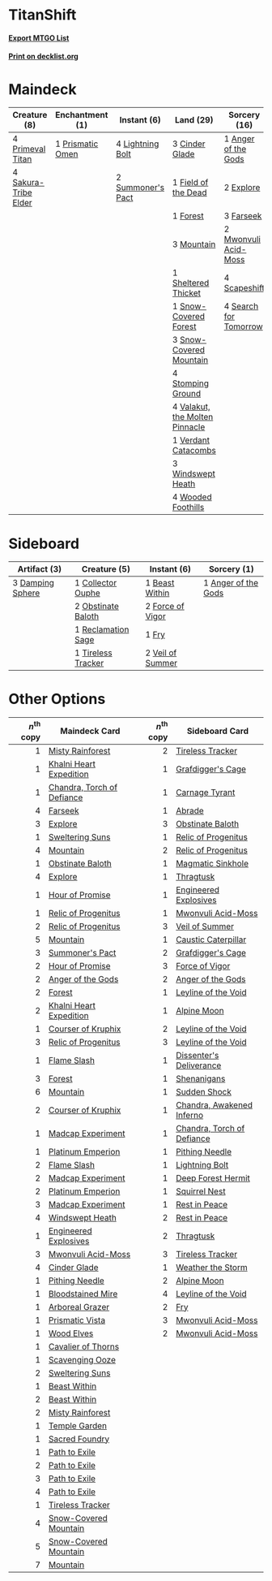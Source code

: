 # TitanShift

#### [Export MTGO List](../collection/TitanShift/TitanShift.txt)
#### [Print on decklist.org](http://decklist.org/?deckmain=1%09Anger%20of%20the%20Gods%0A3%09Cinder%20Glade%0A2%09Explore%0A3%09Farseek%0A1%09Field%20of%20the%20Dead%0A1%09Forest%0A4%09Lightning%20Bolt%0A3%09Mountain%0A2%09Mwonvuli%20Acid-Moss%0A4%09Primeval%20Titan%0A1%09Prismatic%20Omen%0A4%09Sakura-Tribe%20Elder%0A4%09Scapeshift%0A4%09Search%20for%20Tomorrow%0A1%09Sheltered%20Thicket%0A1%09Snow-Covered%20Forest%0A3%09Snow-Covered%20Mountain%0A4%09Stomping%20Ground%0A2%09Summoner's%20Pact%0A4%09Valakut,%20the%20Molten%20Pinnacle%0A1%09Verdant%20Catacombs%0A3%09Windswept%20Heath%0A4%09Wooded%20Foothills&deckside=1%09Anger%20of%20the%20Gods%0A1%09Beast%20Within%0A1%09Collector%20Ouphe%0A3%09Damping%20Sphere%0A2%09Force%20of%20Vigor%0A1%09Fry%0A2%09Obstinate%20Baloth%0A1%09Reclamation%20Sage%0A1%09Tireless%20Tracker%0A2%09Veil%20of%20Summer)
# Maindeck

|                                         Creature (8)                                          |                                      Enchantment (1)                                      |                                        Instant (6)                                         |                                                Land (29)                                                |                                          Sorcery (16)                                          |
|-----------------------------------------------------------------------------------------------|-------------------------------------------------------------------------------------------|--------------------------------------------------------------------------------------------|---------------------------------------------------------------------------------------------------------|------------------------------------------------------------------------------------------------|
|4 [Primeval Titan](http://gatherer.wizards.com/Pages/Card/Details.aspx?multiverseid=438749)    |1 [Prismatic Omen](http://gatherer.wizards.com/Pages/Card/Details.aspx?multiverseid=151989)|4 [Lightning Bolt](http://gatherer.wizards.com/Pages/Card/Details.aspx?multiverseid=806)    |3 [Cinder Glade](http://gatherer.wizards.com/Pages/Card/Details.aspx?multiverseid=401841)                |1 [Anger of the Gods](http://gatherer.wizards.com/Pages/Card/Details.aspx?multiverseid=438682)  |
|4 [Sakura-Tribe Elder](http://gatherer.wizards.com/Pages/Card/Details.aspx?multiverseid=220582)|                                                                                           |2 [Summoner's Pact](http://gatherer.wizards.com/Pages/Card/Details.aspx?multiverseid=442178)|1 [Field of the Dead](http://gatherer.wizards.com/Pages/Card/Details.aspx?multiverseid=467001)           |2 [Explore](http://gatherer.wizards.com/Pages/Card/Details.aspx?multiverseid=451098)            |
|                                                                                               |                                                                                           |                                                                                            |1 [Forest](http://gatherer.wizards.com/Pages/Card/Details.aspx?multiverseid=439860)                      |3 [Farseek](http://gatherer.wizards.com/Pages/Card/Details.aspx?multiverseid=420766)            |
|                                                                                               |                                                                                           |                                                                                            |3 [Mountain](http://gatherer.wizards.com/Pages/Card/Details.aspx?multiverseid=439859)                    |2 [Mwonvuli Acid-Moss](http://gatherer.wizards.com/Pages/Card/Details.aspx?multiverseid=118888) |
|                                                                                               |                                                                                           |                                                                                            |1 [Sheltered Thicket](http://gatherer.wizards.com/Pages/Card/Details.aspx?multiverseid=426950)           |4 [Scapeshift](http://gatherer.wizards.com/Pages/Card/Details.aspx?multiverseid=447337)         |
|                                                                                               |                                                                                           |                                                                                            |1 [Snow-Covered Forest](http://gatherer.wizards.com/Pages/Card/Details.aspx?multiverseid=121192)         |4 [Search for Tomorrow](http://gatherer.wizards.com/Pages/Card/Details.aspx?multiverseid=205408)|
|                                                                                               |                                                                                           |                                                                                            |3 [Snow-Covered Mountain](http://gatherer.wizards.com/Pages/Card/Details.aspx?multiverseid=121233)       |                                                                                                |
|                                                                                               |                                                                                           |                                                                                            |4 [Stomping Ground](http://gatherer.wizards.com/Pages/Card/Details.aspx?multiverseid=405110)             |                                                                                                |
|                                                                                               |                                                                                           |                                                                                            |4 [Valakut, the Molten Pinnacle](http://gatherer.wizards.com/Pages/Card/Details.aspx?multiverseid=190400)|                                                                                                |
|                                                                                               |                                                                                           |                                                                                            |1 [Verdant Catacombs](http://gatherer.wizards.com/Pages/Card/Details.aspx?multiverseid=405113)           |                                                                                                |
|                                                                                               |                                                                                           |                                                                                            |3 [Windswept Heath](http://gatherer.wizards.com/Pages/Card/Details.aspx?multiverseid=405115)             |                                                                                                |
|                                                                                               |                                                                                           |                                                                                            |4 [Wooded Foothills](http://gatherer.wizards.com/Pages/Card/Details.aspx?multiverseid=405116)            |                                                                                                |


# Sideboard

|                                       Artifact (3)                                        |                                        Creature (5)                                         |                                        Instant (6)                                        |                                         Sorcery (1)                                          |
|-------------------------------------------------------------------------------------------|---------------------------------------------------------------------------------------------|-------------------------------------------------------------------------------------------|----------------------------------------------------------------------------------------------|
|3 [Damping Sphere](http://gatherer.wizards.com/Pages/Card/Details.aspx?multiverseid=443101)|1 [Collector Ouphe](http://gatherer.wizards.com/Pages/Card/Details.aspx?multiverseid=464107) |1 [Beast Within](http://gatherer.wizards.com/Pages/Card/Details.aspx?multiverseid=446158)  |1 [Anger of the Gods](http://gatherer.wizards.com/Pages/Card/Details.aspx?multiverseid=438682)|
|                                                                                           |2 [Obstinate Baloth](http://gatherer.wizards.com/Pages/Card/Details.aspx?multiverseid=438745)|2 [Force of Vigor](http://gatherer.wizards.com/Pages/Card/Details.aspx?multiverseid=464113)|                                                                                              |
|                                                                                           |1 [Reclamation Sage](http://gatherer.wizards.com/Pages/Card/Details.aspx?multiverseid=389651)|1 [Fry](http://gatherer.wizards.com/Pages/Card/Details.aspx?multiverseid=466894)           |                                                                                              |
|                                                                                           |1 [Tireless Tracker](http://gatherer.wizards.com/Pages/Card/Details.aspx?multiverseid=409997)|2 [Veil of Summer](http://gatherer.wizards.com/Pages/Card/Details.aspx?multiverseid=466952)|                                                                                              |


# Other Options

|*n*<sup>th</sup> copy|                                            Maindeck Card                                            |*n*<sup>th</sup> copy|                                           Sideboard Card                                            |
|--------------------:|-----------------------------------------------------------------------------------------------------|--------------------:|-----------------------------------------------------------------------------------------------------|
|                    1|[Misty Rainforest](http://gatherer.wizards.com/Pages/Card/Details.aspx?multiverseid=405102)          |                    2|[Tireless Tracker](http://gatherer.wizards.com/Pages/Card/Details.aspx?multiverseid=409997)          |
|                    1|[Khalni Heart Expedition](http://gatherer.wizards.com/Pages/Card/Details.aspx?multiverseid=451109)   |                    1|[Grafdigger's Cage](http://gatherer.wizards.com/Pages/Card/Details.aspx?multiverseid=278452)         |
|                    1|[Chandra, Torch of Defiance](http://gatherer.wizards.com/Pages/Card/Details.aspx?multiverseid=417683)|                    1|[Carnage Tyrant](http://gatherer.wizards.com/Pages/Card/Details.aspx?multiverseid=435334)            |
|                    4|[Farseek](http://gatherer.wizards.com/Pages/Card/Details.aspx?multiverseid=420766)                   |                    1|[Abrade](http://gatherer.wizards.com/Pages/Card/Details.aspx?multiverseid=430772)                    |
|                    3|[Explore](http://gatherer.wizards.com/Pages/Card/Details.aspx?multiverseid=451098)                   |                    3|[Obstinate Baloth](http://gatherer.wizards.com/Pages/Card/Details.aspx?multiverseid=438745)          |
|                    1|[Sweltering Suns](http://gatherer.wizards.com/Pages/Card/Details.aspx?multiverseid=426851)           |                    1|[Relic of Progenitus](http://gatherer.wizards.com/Pages/Card/Details.aspx?multiverseid=174824)       |
|                    4|[Mountain](http://gatherer.wizards.com/Pages/Card/Details.aspx?multiverseid=439859)                  |                    2|[Relic of Progenitus](http://gatherer.wizards.com/Pages/Card/Details.aspx?multiverseid=174824)       |
|                    1|[Obstinate Baloth](http://gatherer.wizards.com/Pages/Card/Details.aspx?multiverseid=438745)          |                    1|[Magmatic Sinkhole](http://gatherer.wizards.com/Pages/Card/Details.aspx?multiverseid=464084)         |
|                    4|[Explore](http://gatherer.wizards.com/Pages/Card/Details.aspx?multiverseid=451098)                   |                    1|[Thragtusk](http://gatherer.wizards.com/Pages/Card/Details.aspx?multiverseid=430614)                 |
|                    1|[Hour of Promise](http://gatherer.wizards.com/Pages/Card/Details.aspx?multiverseid=430809)           |                    1|[Engineered Explosives](http://gatherer.wizards.com/Pages/Card/Details.aspx?multiverseid=50139)      |
|                    1|[Relic of Progenitus](http://gatherer.wizards.com/Pages/Card/Details.aspx?multiverseid=174824)       |                    1|[Mwonvuli Acid-Moss](http://gatherer.wizards.com/Pages/Card/Details.aspx?multiverseid=118888)        |
|                    2|[Relic of Progenitus](http://gatherer.wizards.com/Pages/Card/Details.aspx?multiverseid=174824)       |                    3|[Veil of Summer](http://gatherer.wizards.com/Pages/Card/Details.aspx?multiverseid=466952)            |
|                    5|[Mountain](http://gatherer.wizards.com/Pages/Card/Details.aspx?multiverseid=439859)                  |                    1|[Caustic Caterpillar](http://gatherer.wizards.com/Pages/Card/Details.aspx?multiverseid=398409)       |
|                    3|[Summoner's Pact](http://gatherer.wizards.com/Pages/Card/Details.aspx?multiverseid=442178)           |                    2|[Grafdigger's Cage](http://gatherer.wizards.com/Pages/Card/Details.aspx?multiverseid=278452)         |
|                    2|[Hour of Promise](http://gatherer.wizards.com/Pages/Card/Details.aspx?multiverseid=430809)           |                    3|[Force of Vigor](http://gatherer.wizards.com/Pages/Card/Details.aspx?multiverseid=464113)            |
|                    2|[Anger of the Gods](http://gatherer.wizards.com/Pages/Card/Details.aspx?multiverseid=438682)         |                    2|[Anger of the Gods](http://gatherer.wizards.com/Pages/Card/Details.aspx?multiverseid=438682)         |
|                    2|[Forest](http://gatherer.wizards.com/Pages/Card/Details.aspx?multiverseid=439860)                    |                    1|[Leyline of the Void](http://gatherer.wizards.com/Pages/Card/Details.aspx?multiverseid=107682)       |
|                    2|[Khalni Heart Expedition](http://gatherer.wizards.com/Pages/Card/Details.aspx?multiverseid=451109)   |                    1|[Alpine Moon](http://gatherer.wizards.com/Pages/Card/Details.aspx?multiverseid=447264)               |
|                    1|[Courser of Kruphix](http://gatherer.wizards.com/Pages/Card/Details.aspx?multiverseid=442153)        |                    2|[Leyline of the Void](http://gatherer.wizards.com/Pages/Card/Details.aspx?multiverseid=107682)       |
|                    3|[Relic of Progenitus](http://gatherer.wizards.com/Pages/Card/Details.aspx?multiverseid=174824)       |                    3|[Leyline of the Void](http://gatherer.wizards.com/Pages/Card/Details.aspx?multiverseid=107682)       |
|                    1|[Flame Slash](http://gatherer.wizards.com/Pages/Card/Details.aspx?multiverseid=416914)               |                    1|[Dissenter's Deliverance](http://gatherer.wizards.com/Pages/Card/Details.aspx?multiverseid=426866)   |
|                    3|[Forest](http://gatherer.wizards.com/Pages/Card/Details.aspx?multiverseid=439860)                    |                    1|[Shenanigans](http://gatherer.wizards.com/Pages/Card/Details.aspx?multiverseid=464095)               |
|                    6|[Mountain](http://gatherer.wizards.com/Pages/Card/Details.aspx?multiverseid=439859)                  |                    1|[Sudden Shock](http://gatherer.wizards.com/Pages/Card/Details.aspx?multiverseid=370388)              |
|                    2|[Courser of Kruphix](http://gatherer.wizards.com/Pages/Card/Details.aspx?multiverseid=442153)        |                    1|[Chandra, Awakened Inferno](http://gatherer.wizards.com/Pages/Card/Details.aspx?multiverseid=466881) |
|                    1|[Madcap Experiment](http://gatherer.wizards.com/Pages/Card/Details.aspx?multiverseid=417695)         |                    1|[Chandra, Torch of Defiance](http://gatherer.wizards.com/Pages/Card/Details.aspx?multiverseid=417683)|
|                    1|[Platinum Emperion](http://gatherer.wizards.com/Pages/Card/Details.aspx?multiverseid=457134)         |                    1|[Pithing Needle](http://gatherer.wizards.com/Pages/Card/Details.aspx?multiverseid=129526)            |
|                    2|[Flame Slash](http://gatherer.wizards.com/Pages/Card/Details.aspx?multiverseid=416914)               |                    1|[Lightning Bolt](http://gatherer.wizards.com/Pages/Card/Details.aspx?multiverseid=806)               |
|                    2|[Madcap Experiment](http://gatherer.wizards.com/Pages/Card/Details.aspx?multiverseid=417695)         |                    1|[Deep Forest Hermit](http://gatherer.wizards.com/Pages/Card/Details.aspx?multiverseid=464110)        |
|                    2|[Platinum Emperion](http://gatherer.wizards.com/Pages/Card/Details.aspx?multiverseid=457134)         |                    1|[Squirrel Nest](http://gatherer.wizards.com/Pages/Card/Details.aspx?multiverseid=382374)             |
|                    3|[Madcap Experiment](http://gatherer.wizards.com/Pages/Card/Details.aspx?multiverseid=417695)         |                    1|[Rest in Peace](http://gatherer.wizards.com/Pages/Card/Details.aspx?multiverseid=442021)             |
|                    4|[Windswept Heath](http://gatherer.wizards.com/Pages/Card/Details.aspx?multiverseid=405115)           |                    2|[Rest in Peace](http://gatherer.wizards.com/Pages/Card/Details.aspx?multiverseid=442021)             |
|                    1|[Engineered Explosives](http://gatherer.wizards.com/Pages/Card/Details.aspx?multiverseid=50139)      |                    2|[Thragtusk](http://gatherer.wizards.com/Pages/Card/Details.aspx?multiverseid=430614)                 |
|                    3|[Mwonvuli Acid-Moss](http://gatherer.wizards.com/Pages/Card/Details.aspx?multiverseid=118888)        |                    3|[Tireless Tracker](http://gatherer.wizards.com/Pages/Card/Details.aspx?multiverseid=409997)          |
|                    4|[Cinder Glade](http://gatherer.wizards.com/Pages/Card/Details.aspx?multiverseid=401841)              |                    1|[Weather the Storm](http://gatherer.wizards.com/Pages/Card/Details.aspx?multiverseid=464140)         |
|                    1|[Pithing Needle](http://gatherer.wizards.com/Pages/Card/Details.aspx?multiverseid=129526)            |                    2|[Alpine Moon](http://gatherer.wizards.com/Pages/Card/Details.aspx?multiverseid=447264)               |
|                    1|[Bloodstained Mire](http://gatherer.wizards.com/Pages/Card/Details.aspx?multiverseid=405094)         |                    4|[Leyline of the Void](http://gatherer.wizards.com/Pages/Card/Details.aspx?multiverseid=107682)       |
|                    1|[Arboreal Grazer](http://gatherer.wizards.com/Pages/Card/Details.aspx?multiverseid=461076)           |                    2|[Fry](http://gatherer.wizards.com/Pages/Card/Details.aspx?multiverseid=466894)                       |
|                    1|[Prismatic Vista](http://gatherer.wizards.com/Pages/Card/Details.aspx?multiverseid=464193)           |                    3|[Mwonvuli Acid-Moss](http://gatherer.wizards.com/Pages/Card/Details.aspx?multiverseid=118888)        |
|                    1|[Wood Elves](http://gatherer.wizards.com/Pages/Card/Details.aspx?multiverseid=13147)                 |                    2|[Mwonvuli Acid-Moss](http://gatherer.wizards.com/Pages/Card/Details.aspx?multiverseid=118888)        |
|                    1|[Cavalier of Thorns](http://gatherer.wizards.com/Pages/Card/Details.aspx?multiverseid=466921)        |                     |                                                                                                     |
|                    1|[Scavenging Ooze](http://gatherer.wizards.com/Pages/Card/Details.aspx?multiverseid=420783)           |                     |                                                                                                     |
|                    2|[Sweltering Suns](http://gatherer.wizards.com/Pages/Card/Details.aspx?multiverseid=426851)           |                     |                                                                                                     |
|                    1|[Beast Within](http://gatherer.wizards.com/Pages/Card/Details.aspx?multiverseid=446158)              |                     |                                                                                                     |
|                    2|[Beast Within](http://gatherer.wizards.com/Pages/Card/Details.aspx?multiverseid=446158)              |                     |                                                                                                     |
|                    2|[Misty Rainforest](http://gatherer.wizards.com/Pages/Card/Details.aspx?multiverseid=405102)          |                     |                                                                                                     |
|                    1|[Temple Garden](http://gatherer.wizards.com/Pages/Card/Details.aspx?multiverseid=405112)             |                     |                                                                                                     |
|                    1|[Sacred Foundry](http://gatherer.wizards.com/Pages/Card/Details.aspx?multiverseid=405106)            |                     |                                                                                                     |
|                    1|[Path to Exile](http://gatherer.wizards.com/Pages/Card/Details.aspx?multiverseid=220511)             |                     |                                                                                                     |
|                    2|[Path to Exile](http://gatherer.wizards.com/Pages/Card/Details.aspx?multiverseid=220511)             |                     |                                                                                                     |
|                    3|[Path to Exile](http://gatherer.wizards.com/Pages/Card/Details.aspx?multiverseid=220511)             |                     |                                                                                                     |
|                    4|[Path to Exile](http://gatherer.wizards.com/Pages/Card/Details.aspx?multiverseid=220511)             |                     |                                                                                                     |
|                    1|[Tireless Tracker](http://gatherer.wizards.com/Pages/Card/Details.aspx?multiverseid=409997)          |                     |                                                                                                     |
|                    4|[Snow-Covered Mountain](http://gatherer.wizards.com/Pages/Card/Details.aspx?multiverseid=121233)     |                     |                                                                                                     |
|                    5|[Snow-Covered Mountain](http://gatherer.wizards.com/Pages/Card/Details.aspx?multiverseid=121233)     |                     |                                                                                                     |
|                    7|[Mountain](http://gatherer.wizards.com/Pages/Card/Details.aspx?multiverseid=439859)                  |                     |                                                                                                     |

